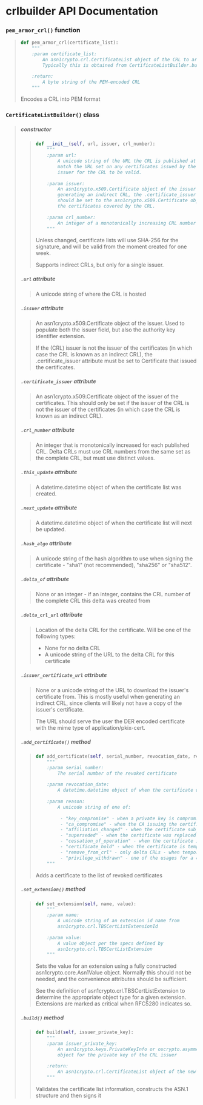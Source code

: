 # crlbuilder API Documentation

### `pem_armor_crl()` function

> ```python
> def pem_armor_crl(certificate_list):
>     """
>     :param certificate_list:
>         An asn1crypto.crl.CertificateList object of the CRL to armor.
>         Typically this is obtained from CertificateListBuilder.build().
>
>     :return:
>         A byte string of the PEM-encoded CRL
>     """
> ```
>
> Encodes a CRL into PEM format

### `CertificateListBuilder()` class

> ##### constructor
>
> > ```python
> > def __init__(self, url, issuer, crl_number):
> >     """
> >     :param url:
> >         A unicode string of the URL the CRL is published at. This must
> >         match the URL set on any certificates issued by the certificate
> >         issuer for the CRL to be valid.
> >     
> >     :param issuer:
> >         An asn1crypto.x509.Certificate object of the issuer of the CRL. If
> >         generating an indirect CRL, the .certificate_issuer attribute
> >         should be set to the asn1crypto.x509.Certificate object that issued
> >         the certificates covered by the CRL.
> >     
> >     :param crl_number:
> >         An integer of a monotonically increasing CRL number for the issuer
> >     """
> > ```
> >
> > Unless changed, certificate lists will use SHA-256 for the signature,
> > and will be valid from the moment created for one week.
> > 
> > Supports indirect CRLs, but only for a single issuer.
>
> ##### `.url` attribute
>
> > A unicode string of where the CRL is hosted
>
> ##### `.issuer` attribute
>
> > An asn1crypto.x509.Certificate object of the issuer. Used to populate
> > both the issuer field, but also the authority key identifier extension.
> > 
> > If the (CRL) issuer is not the issuer of the certificates (in which
> > case the CRL is known as an indirect CRL), the .certificate_issuer
> > attribute must be set to Certificate that issued the certificates.
>
> ##### `.certificate_issuer` attribute
>
> > An asn1crypto.x509.Certificate object of the issuer of the certificates.
> > This should only be set if the issuer of the CRL is not the issuer of
> > the certificates (in which case the CRL is known as an indirect CRL).
>
> ##### `.crl_number` attribute
>
> > An integer that is monotonically increased for each published CRL. Delta
> > CRLs must use CRL numbers from the same set as the complete CRL, but
> > must use distinct values.
>
> ##### `.this_update` attribute
>
> > A datetime.datetime object of when the certificate list was created.
>
> ##### `.next_update` attribute
>
> > A datetime.datetime object of when the certificate list will next be
> > updated.
>
> ##### `.hash_algo` attribute
>
> > A unicode string of the hash algorithm to use when signing the
> > certificate - "sha1" (not recommended), "sha256" or "sha512".
>
> ##### `.delta_of` attribute
>
> > None or an integer - if an integer, contains the CRL number of the
> > complete CRL this delta was created from
>
> ##### `.delta_crl_url` attribute
>
> > Location of the delta CRL for the certificate. Will be one of the
> > following types:
> > 
> >  - None for no delta CRL
> >  - A unicode string of the URL to the delta CRL for this certificate
>
> ##### `.issuer_certificate_url` attribute
>
> > None or a unicode string of the URL to download the issuer's certificate
> > from. This is mostly useful when generating an indirect CRL, since
> > clients will likely not have a copy of the issuer's certificate.
> > 
> > The URL should serve the user the DER encoded certificate with the
> > mime type of application/pkix-cert.
>
> ##### `.add_certificate()` method
>
> > ```python
> > def add_certificate(self, serial_number, revocation_date, reason):
> >     """
> >     :param serial_number:
> >         The serial number of the revoked certificate
> >     
> >     :param revocation_date:
> >         A datetime.datetime object of when the certificate was revoked
> >     
> >     :param reason:
> >         A unicode string of one of:
> >     
> >          - "key_compromise" - when a private key is compromised
> >          - "ca_compromise" - when the CA issuing the certificate is compromised
> >          - "affiliation_changed" - when the certificate subject name changed
> >          - "superseded" - when the certificate was replaced with a new one
> >          - "cessation_of_operation" - when the certificate is no longer needed
> >          - "certificate_hold" - when the certificate is temporarily invalid
> >          - "remove_from_crl" - only delta CRLs - when temporary hold is removed
> >          - "privilege_withdrawn" - one of the usages for a certificate was removed
> >     """
> > ```
> >
> > Adds a certificate to the list of revoked certificates
>
> ##### `.set_extension()` method
>
> > ```python
> > def set_extension(self, name, value):
> >     """
> >     :param name:
> >         A unicode string of an extension id name from
> >         asn1crypto.crl.TBSCertListExtensionId
> >     
> >     :param value:
> >         A value object per the specs defined by
> >         asn1crypto.crl.TBSCertListExtension
> >     """
> > ```
> >
> > Sets the value for an extension using a fully constructed
> > asn1crypto.core.Asn1Value object. Normally this should not be needed,
> > and the convenience attributes should be sufficient.
> > 
> > See the definition of asn1crypto.crl.TBSCertListExtension to determine
> > the appropriate object type for a given extension. Extensions are marked
> > as critical when RFC5280 indicates so.
>
> ##### `.build()` method
>
> > ```python
> > def build(self, issuer_private_key):
> >     """
> >     :param issuer_private_key:
> >         An asn1crypto.keys.PrivateKeyInfo or oscrypto.asymmetric.PrivateKey
> >         object for the private key of the CRL issuer
> >     
> >     :return:
> >         An asn1crypto.crl.CertificateList object of the newly signed CRL
> >     """
> > ```
> >
> > Validates the certificate list information, constructs the ASN.1
> > structure and then signs it
